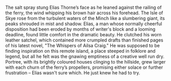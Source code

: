 The salt spray stung Elias Thorne’s face as he leaned against the railing of the ferry, the wind whipping his brown hair across his forehead.  The Isle of Skye rose from the turbulent waters of the Minch like a slumbering giant, its peaks shrouded in mist and shadow.  Elias, a man whose normally cheerful disposition had been eroded by months of writer's block and a looming deadline, found little comfort in the dramatic beauty. He clutched his worn leather satchel, which contained more crumpled drafts than finished pages of his latest novel, "The Whispers of Ailsa Craig."  He was supposed to be finding inspiration on this remote island, a place steeped in folklore and legend, but all he felt was the gnawing emptiness of a creative well run dry.  Portree, with its brightly coloured houses clinging to the hillside, grew larger with each churn of the ferry’s propellers, promising either solace or further frustration – Elias wasn't sure which.  He just knew he had to try.
